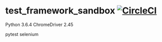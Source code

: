 # test_framework_sandbox [![CircleCI](https://circleci.com/gh/ihysk/test_framework_sandbox.svg?style=svg)](https://circleci.com/gh/ihysk/test_framework_sandbox)

Python 3.6.4
ChromeDriver 2.45

pytest
selenium
